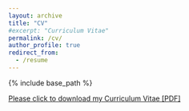 ```yaml
---
layout: archive
title: "CV"
#excerpt: "Curriculum Vitae"
permalink: /cv/
author_profile: true
redirect_from:
  - /resume
---
```


{% include base_path %}

[Please click to download my Curriculum Vitae [PDF]](https://salarmohtaj.github.io/files/paper1.pdf)
